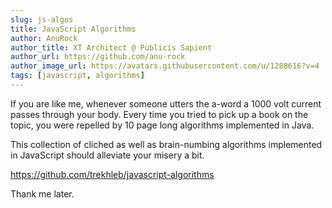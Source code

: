 ```yaml
---
slug: js-algos
title: JavaScript Algorithms
author: AnuRock
author_title: XT Architect @ Publicis Sapient
author_url: https://github.com/anu-rock
author_image_url: https://avatars.githubusercontent.com/u/1288616?v=4
tags: [javascript, algorithms]
---
```


If you are like me, whenever someone utters the a-word a 1000 volt
current passes through your body. Every time you tried to pick up a
book on the topic, you were repelled by 10 page long algorithms
implemented in Java.

This collection of cliched as well as brain-numbing algorithms
implemented in JavaScript should alleviate your misery a bit.

https://github.com/trekhleb/javascript-algorithms

Thank me later.

